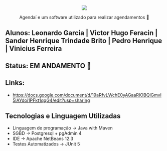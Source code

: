 <div align="center">
<img src="https://user-images.githubusercontent.com/37093580/158032607-ddfa4184-d999-4b46-8d87-9de97dad913e.png" />
</div>
<p align="center">Agendaí e um software utilizado para realizar agendamentos 📅</p>

## Alunos: Leonardo Garcia | Victor Hugo Feracin | Sander Henrique Trindade Brito | Pedro Henrique | Vinicius Ferreira

## Status: EM ANDAMENTO 🔨

## Links:

* https://docs.google.com/document/d/19aRfvLWchE0yAGaaRIOBQlGmvI5lAYdoj1PFkt1qqG4/edit?usp=sharing

## Tecnologias e Linguagem Utilizadas

* Linguagem de programação -> Java with Maven
* SGBD -> Postgresql + pgAdmin 4
* IDE -> Apache NetBeans 12.3
* Testes Automatizados -> JUnit 5
